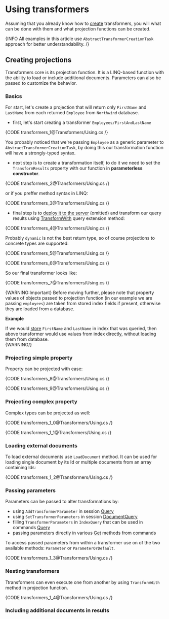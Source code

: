 # Using transformers

Assuming that you already know how to [create](../transformers/creating) transformers, you will what can be done with them and what projection functions can be created.

{INFO All examples in this article use `AbstractTransformerCreationTask` approach for better understandability. /}

## Creating projections

Transformers core is its projection function. It is a LINQ-based function with the ability to load or include additional documents. Parameters can also be passed to customize the behavior.

### Basics

For start, let's create a projection that will return only `FirstName` and `LastName` from each returned `Employee` from `Northwind` database.

- first, let's start creating a transformer `Employees/FirstAndLastName`

{CODE transformers_1@Transformers/Using.cs /}

You probably noticed that we're passing `Employee` as a generic parameter to `AbstractTransformerCreationTask`, by doing this our transformation function will have a strongly-typed syntax.

- next step is to create a transformation itself, to do it we need to set the `TransformResults` property with our function in **parameterless constructor**.

{CODE transformers_2@Transformers/Using.cs /}

or if you preffer method syntax in LINQ:

{CODE transformers_3@Transformers/Using.cs /}

- final step is to [deploy it to the server](../transformers/creating) (omitted) and transform our query results using [TransformWith](../client-api/session/querying/how-to-use-transformers-in-queries) query extension method:

{CODE transformers_4@Transformers/Using.cs /}

Probably `dynamic` is not the best return type, so of course projections to concrete types are supported:

{CODE transformers_5@Transformers/Using.cs /}

{CODE transformers_6@Transformers/Using.cs /}

So our final transformer looks like:

{CODE transformers_7@Transformers/Using.cs /}

{WARNING:Important}
Before moving further, please note that property values of objects passed to projection function (in our example we are passing `employees`) are taken from stored index fields if present, otherwise they are loaded from a database.   

**Example** 

If we would [store]() `FirstName` and `LastName` in index that was queried, then above transformer would use values from index directly, without loading them from database.  
{WARNING/}

### Projecting simple property

Property can be projected with ease:

{CODE transformers_8@Transformers/Using.cs /}

{CODE transformers_9@Transformers/Using.cs /}

### Projecting complex property

Complex types can be projected as well:

{CODE transformers_1_0@Transformers/Using.cs /}

{CODE transformers_1_1@Transformers/Using.cs /}

### Loading external documents

To load external documents use `LoadDocument` method. It can be used for loading single document by its Id or multiple documents from an array containing Ids:

{CODE transformers_1_2@Transformers/Using.cs /}

### Passing parameters

Parameters can be passed to alter transformations by:

- using `AddTransformerParameter` in session [Query](../client-api/session/querying/how-to-use-transformers-in-queries)
- using `SetTransformerParameters` in session [DocumentQuery](../client-api/session/querying/lucene/how-to-use-lucene-in-queries)
- filling `TransformerParameters` in `IndexQuery` that can be used in commands [Query](../client-api/commands/transformers/how-to/transform-query-results)
- passing parameters directly in various [Get](../client-api/commands/documents/get) methods from commands

To access passed parameters from within a transformer use on of the two available methods: `Parameter` or `ParameterOrDefault`.

{CODE transformers_1_3@Transformers/Using.cs /}

### Nesting transformers

Ttransformers can even execute one from another by using `TransformWith` method in projection function.

{CODE transformers_1_4@Transformers/Using.cs /}

### Including additional documents in results